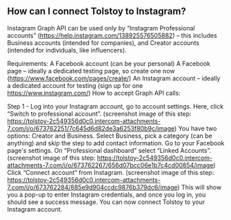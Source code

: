## How can I connect Tolstoy to Instagram?

Instagram Graph API can be used only by “Instagram Professional accounts” (https://help.instagram.com/138925576505882) – this includes Business accounts (intended for companies), and Creator accounts (intended for individuals, like influencers).


Requirements:
A Facebook account (can be your personal)
A Facebook page – ideally a dedicated testing page, so create one now (https://www.facebook.com/pages/create/)
An Instagram account – ideally a dedicated account for testing (sign up for one https://www.instagram.com/)
How to accept Graph API calls:


Step 1 - Log into your Instagram account, go to account settings. Here, click “Switch to professional account”. (screenshot image of this step: https://tolstoy-2c549356d0c0.intercom-attachments-7.com/i/o/673762251/7c645d6d82de3a6253f80b9c/image)
You have two options: Creator and Business. Select Business, pick a category (can be anything) and skip the step to add contact information. 
Go to your Facebook page's settings. On “Professional dashboard” select “Linked Accounts”. (screenshot image of this step: https://tolstoy-2c549356d0c0.intercom-attachments-7.com/i/o/673762267/656d07bcc06e1b7c4cd00854/image)
Click “Connect account” from Instagram. (screenshot image of this step: https://tolstoy-2c549356d0c0.intercom-attachments-7.com/i/o/673762284/885e9d904ccdc9876b379dc6/image)
This will show you a pop-up to enter Instagram credentials, and once you log in, you should see a success message. 
You can now connect Tolstoy to your Instagram account. 
